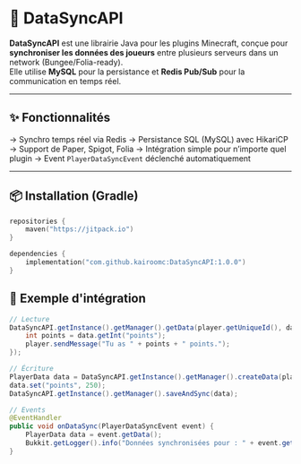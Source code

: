 # 🧠 DataSyncAPI

**DataSyncAPI** est une librairie Java pour les plugins Minecraft, conçue pour **synchroniser les données des joueurs** entre plusieurs serveurs dans un network (Bungee/Folia-ready).  
Elle utilise **MySQL** pour la persistance et **Redis Pub/Sub** pour la communication en temps réel.

---

## ✨ Fonctionnalités

->  Synchro temps réel via Redis
->  Persistance SQL (MySQL) avec HikariCP
->  Support de Paper, Spigot, Folia
->  Intégration simple pour n’importe quel plugin
->  Event `PlayerDataSyncEvent` déclenché automatiquement

---

## 📦 Installation (Gradle)

```kotlin
repositories {
    maven("https://jitpack.io")
}

dependencies {
    implementation("com.github.kairoomc:DataSyncAPI:1.0.0")
}

```
## 🔧 Exemple d'intégration

```java
// Lecture
DataSyncAPI.getInstance().getManager().getData(player.getUniqueId(), data -> {
    int points = data.getInt("points");
    player.sendMessage("Tu as " + points + " points.");
});

// Écriture
PlayerData data = DataSyncAPI.getInstance().getManager().createData(player.getUniqueId());
data.set("points", 250);
DataSyncAPI.getInstance().getManager().saveAndSync(data);

// Events
@EventHandler
public void onDataSync(PlayerDataSyncEvent event) {
    PlayerData data = event.getData();
    Bukkit.getLogger().info("Données synchronisées pour : " + event.getUuid());
}
